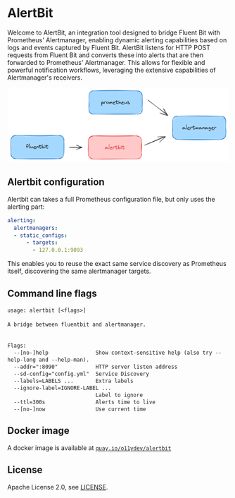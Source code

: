 # AlertBit

Welcome to AlertBit, an integration tool designed to bridge Fluent Bit with
Prometheus' Alertmanager, enabling dynamic alerting capabilities based on logs
and events captured by Fluent Bit. AlertBit listens for HTTP POST requests from
Fluent Bit and converts these into alerts that are then forwarded to Prometheus'
Alertmanager. This allows for flexible and powerful notification workflows,
leveraging the extensive capabilities of Alertmanager's receivers.


![alertbit](alertbit.png)

## Alertbit configuration

Alertbit can takes a full Prometheus configuration file, but only uses the alerting part:

```yaml
alerting:
  alertmanagers:
  - static_configs:
      - targets:
        - 127.0.0.1:9093
```

This enables you to reuse the exact same service discovery as Prometheus itself,
discovering the same alertmanager targets.

## Command line flags

```
usage: alertbit [<flags>]

A bridge between fluentbit and alertmanager.


Flags:
  --[no-]help               Show context-sensitive help (also try --help-long and --help-man).
  --addr=":8090"            HTTP server listen address
  --sd-config="config.yml"  Service Discovery
  --labels=LABELS ...       Extra labels
  --ignore-label=IGNORE-LABEL ...
                            Label to ignore
  --ttl=300s                Alerts time to live
  --[no-]now                Use current time
```

## Docker image

A docker image is available at [`quay.io/o11ydev/alertbit`](https://quay.io/repository/o11ydev/alertbit)

## License

Apache License 2.0, see [LICENSE](LICENSE).
